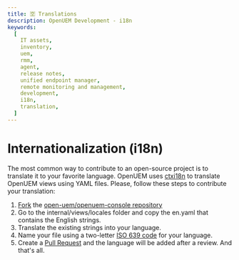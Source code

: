 ```yaml
---
title: 🈳 Translations
description: OpenUEM Development - i18n
keywords:
  [
    IT assets,
    inventory,
    uem,
    rmm,
    agent,
    release notes,
    unified endpoint manager,
    remote monitoring and management,
    development,
    i18n,
    translation,
  ]
---
```


# Internationalization (i18n)

The most common way to contribute to an open-source project is to translate it to your favorite language. OpenUEM uses [ctxi18n](https://github.com/invopop/ctxi18n) to translate OpenUEM views using YAML files. Please, follow these steps to contribute your translation:

1. [Fork](https://docs.github.com/en/pull-requests/collaborating-with-pull-requests/working-with-forks/fork-a-repo) the [open-uem/openuem-console repository](https://github.com/open-uem/openuem-console)
2. Go to the internal/views/locales folder and copy the en.yaml that contains the English strings.
3. Translate the existing strings into your language.
4. Name your file using a two-letter [ISO 639 code](https://en.wikipedia.org/wiki/List_of_ISO_639_language_codes) for your language.
5. Create a [Pull Request](https://docs.github.com/en/pull-requests/collaborating-with-pull-requests/proposing-changes-to-your-work-with-pull-requests/creating-a-pull-request-from-a-fork) and the language will be added after a review. And that's all.
